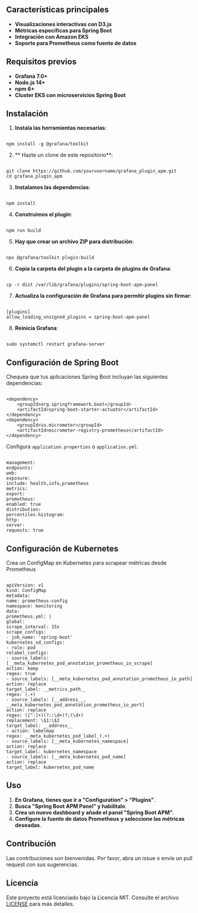 ## Características principales

- **Visualizaciones interactivas con D3.js**
- **Métricas específicas para Spring Boot**
- **Integración con Amazon EKS**
- **Soporte para Prometheus como fuente de datos**

## Requisitos previos

- **Grafana 7.0+**
- **Node.js 14+**
- **npm 6+**
- **Cluster EKS con microservicios Spring Boot**

## Instalación

1. **Instala las herramientas necesarias**:
```

npm install -g @grafana/toolkit

```

2. ** Hazte un clone  de este repositorio**:
```

git clone https://github.com/yourusername/grafana_plugin_apm.git
cd grafana_plugin_apm

```

3. **Instalamos las dependencias**:
```

npm install

```

4. **Construimos el plugin**:
```

npm run build

```

5. **Hay que crear un archivo ZIP para distribución**:
```

npx @grafana/toolkit plugin:build

```

6. **Copia la carpeta del plugin a la carpeta de plugins de Grafana**:
```

cp -r dist /var/lib/grafana/plugins/spring-boot-apm-panel

```

7. **Actualiza la configuración de Grafana para permitir plugins sin firmar**:
```

[plugins]
allow_loading_unsigned_plugins = spring-boot-apm-panel

```

8. **Reinicia Grafana**:
```

sudo systemctl restart grafana-server

```

## Configuración de Spring Boot

Chequea que tus aplicaciones Spring Boot incluyan las siguientes dependencias:

```

<dependency>
    <groupId>org.springframework.boot</groupId>
    <artifactId>spring-boot-starter-actuator</artifactId>
</dependency>
<dependency>
    <groupId>io.micrometer</groupId>
    <artifactId>micrometer-registry-prometheus</artifactId>
</dependency>
```

Configura `application.properties` o `application.yml`:

```

management:
endpoints:
web:
exposure:
include: health,info,prometheus
metrics:
export:
prometheus:
enabled: true
distribution:
percentiles-histogram:
http:
server:
requests: true

```

## Configuración de Kubernetes

Crea un ConfigMap en Kubernetes para scrapear métricas desde Prometheus

```

apiVersion: v1
kind: ConfigMap
metadata:
name: prometheus-config
namespace: monitoring
data:
prometheus.yml: |
global:
scrape_interval: 15s
scrape_configs:
- job_name: 'spring-boot'
kubernetes_sd_configs:
- role: pod
relabel_configs:
- source_labels: [__meta_kubernetes_pod_annotation_prometheus_io_scrape]
action: keep
regex: true
- source_labels: [__meta_kubernetes_pod_annotation_prometheus_io_path]
action: replace
target_label: __metrics_path__
regex: (.+)
- source_labels: [__address__, __meta_kubernetes_pod_annotation_prometheus_io_port]
action: replace
regex: ([^:]+)(?::\d+)?;(\d+)
replacement: \$1:\$2
target_label: __address__
- action: labelmap
regex: __meta_kubernetes_pod_label_(.+)
- source_labels: [__meta_kubernetes_namespace]
action: replace
target_label: kubernetes_namespace
- source_labels: [__meta_kubernetes_pod_name]
action: replace
target_label: kubernetes_pod_name

```

## Uso

1. **En Grafana, tienes que ir a "Configuration" > "Plugins"**.
2. **Busca "Spring Boot APM Panel" y habilítalo**.
3. **Crea un nuevo dashboard y añade el panel "Spring Boot APM"**.
4. **Configure la fuente de datos Prometheus y seleccione las métricas deseadas**.

## Contribución

Las contribuciones son bienvenidas. Por favor, abra un issue o envíe un pull request con sus sugerencias.

## Licencia

Este proyecto está licenciado bajo la Licencia MIT. Consulte el archivo [LICENSE](LICENSE) para más detalles.


